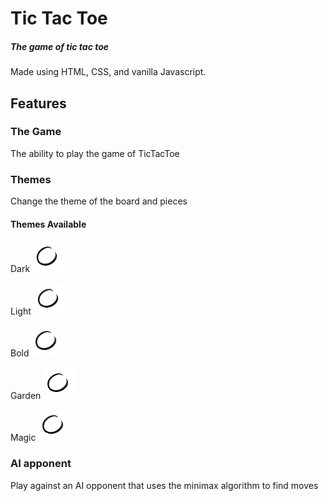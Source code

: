# Tic Tac Toe
##### The game of tic tac toe
Made using HTML, CSS, and vanilla Javascript.
## Features
### The Game
The ability to play the game of TicTacToe
### Themes
Change the theme of the board and pieces
#### Themes Available
Dark
<img src="/images/theme-dark/o_1.png" width="10%">

Light
<img src="/images/theme-dark/o_1.png" width="10%">

Bold
<img src="/images/theme-dark/o_1.png" width="10%">

Garden
<img src="/images/theme-dark/o_1.png" width="10%">

Magic
<img src="/images/theme-dark/o_1.png" width="10%">

### AI apponent  
Play against an AI opponent that uses the minimax algorithm to find moves

